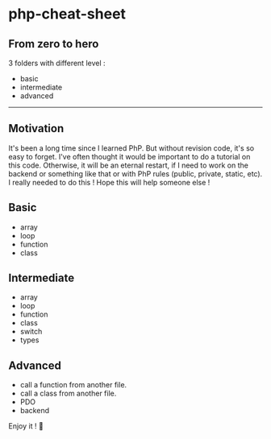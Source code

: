 # php-cheat-sheet

## From zero to hero

3 folders with different level :

- basic
- intermediate
- advanced

---

## Motivation

It's been a long time since I learned PhP. But without revision code, it's so easy to forget.
I've often thought it would be important to do a tutorial on this code. Otherwise, it will be an eternal restart, if I need to work on the backend or something like that or with PhP rules (public, private, static, etc).
I really needed to do this ! Hope this will help someone else !

## Basic

- array
- loop
- function
- class

## Intermediate

- array
- loop
- function
- class
- switch
- types

## Advanced

- call a function from another file.
- call a class from another file.
- PDO
- backend

Enjoy it ! :koala: